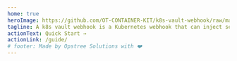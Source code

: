 ```yaml
---
home: true
heroImage: https://github.com/OT-CONTAINER-KIT/k8s-vault-webhook/raw/master/static/k8s-vault-webhook-logo.svg
tagline: A k8s vault webhook is a Kubernetes webhook that can inject secrets into Kubernetes resources by connecting to multiple secret managers
actionText: Quick Start →
actionLink: /guide/
# footer: Made by Opstree Solutions with ❤️
---
```

